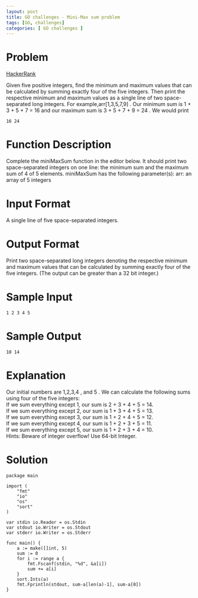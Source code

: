 ```yaml
---
layout: post
title: GO challenges - Mini-Max sum problem
tags: [GO, challenges]
categories: [ GO challenges ]
---
```

# Problem
[HackerRank](https://www.hackerrank.com/challenges/mini-max-sum/problem)

Given five positive integers, find the minimum and maximum values that can be calculated by summing exactly four of the five integers. Then print the respective minimum and maximum values as a single line of two space-separated long integers.
For example,arr[1,3,5,7,9] . Our minimum sum is 1 + 3 + 5 + 7 = 16 and our maximum sum is 3 + 5 + 7 + 9 = 24 . We would print

```
16 24
```
# Function Description
Complete the miniMaxSum function in the editor below. It should print two space-separated integers on one line: the minimum sum and the maximum sum of 4 of  5 elements.
miniMaxSum has the following parameter(s):
arr: an array of 5 integers

# Input Format
A single line of five space-separated integers.

# Output Format
Print two space-separated long integers denoting the respective minimum and maximum values that can be calculated by summing exactly four of the five integers. (The output can be greater than a 32 bit integer.)

# Sample Input
```
1 2 3 4 5
```
# Sample Output
```
10 14
```
# Explanation

Our initial numbers are 1,2,3,4 , and 5 . We can calculate the following sums using four of the five integers:<br>
If we sum everything except 1, our sum is 2 + 3 + 4 + 5 = 14.<br>
If we sum everything except 2, our sum is 1 + 3 + 4 + 5 = 13.<br>
If we sum everything except 3, our sum is 1 + 2 + 4 + 5 = 12.<br>
If we sum everything except 4, our sum is 1 + 2 + 3 + 5 = 11.<br>
If we sum everything except 5, our sum is 1 + 2 + 3 + 4 = 10.<br>
Hints: Beware of integer overflow! Use 64-bit Integer.
     
# Solution 
```
package main

import (
    "fmt"
    "io"
    "os"
    "sort"
)

var stdin io.Reader = os.Stdin
var stdout io.Writer = os.Stdout
var stderr io.Writer = os.Stderr

func main() {
    a := make([]int, 5)
    sum := 0
    for i := range a {
        fmt.Fscanf(stdin, "%d", &a[i])
        sum += a[i]
    }
    sort.Ints(a)
    fmt.Fprintln(stdout, sum-a[len(a)-1], sum-a[0])
}


```
